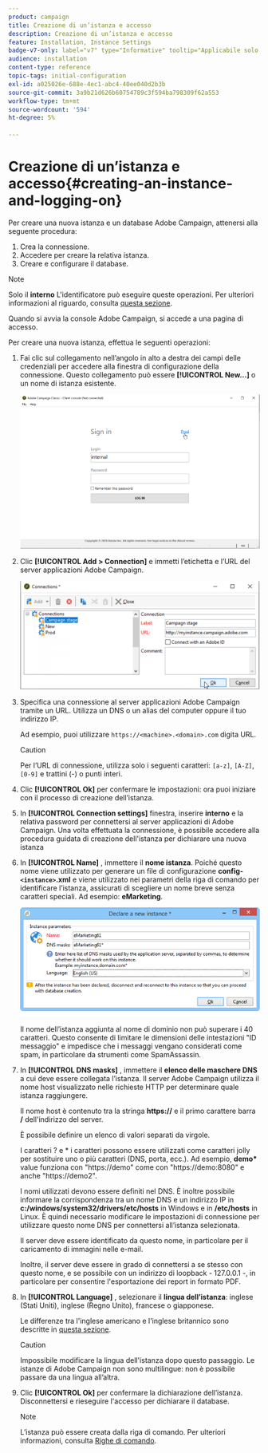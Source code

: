 ```yaml
---
product: campaign
title: Creazione di un’istanza e accesso
description: Creazione di un’istanza e accesso
feature: Installation, Instance Settings
badge-v7-only: label="v7" type="Informative" tooltip="Applicabile solo a Campaign Classic v7"
audience: installation
content-type: reference
topic-tags: initial-configuration
exl-id: a025026e-688e-4ec1-abc4-40ee040d2b3b
source-git-commit: 3a9b21d626b60754789c3f594ba798309f62a553
workflow-type: tm+mt
source-wordcount: '594'
ht-degree: 5%

---
```


# Creazione di un’istanza e accesso{#creating-an-instance-and-logging-on}



Per creare una nuova istanza e un database Adobe Campaign, attenersi alla seguente procedura:

1. Crea la connessione.
1. Accedere per creare la relativa istanza.
1. Creare e configurare il database.

>[!NOTE]
>
>Solo il **interno** L&#39;identificatore può eseguire queste operazioni. Per ulteriori informazioni al riguardo, consulta [questa sezione](../../installation/using/configuring-campaign-server.md#internal-identifier).

Quando si avvia la console Adobe Campaign, si accede a una pagina di accesso.

Per creare una nuova istanza, effettua le seguenti operazioni:

1. Fai clic sul collegamento nell’angolo in alto a destra dei campi delle credenziali per accedere alla finestra di configurazione della connessione. Questo collegamento può essere **[!UICONTROL New...]** o un nome di istanza esistente.

   ![](assets/s_ncs_install_define_connection_01.png)

1. Clic **[!UICONTROL Add > Connection]** e immetti l’etichetta e l’URL del server applicazioni Adobe Campaign.

   ![](assets/s_ncs_install_define_connection_02.png)

1. Specifica una connessione al server applicazioni Adobe Campaign tramite un URL. Utilizza un DNS o un alias del computer oppure il tuo indirizzo IP.

   Ad esempio, puoi utilizzare `https://<machine>.<domain>.com` digita URL.

   >[!CAUTION]
   >
   >Per l’URL di connessione, utilizza solo i seguenti caratteri: `[a-z]`, `[A-Z]`, `[0-9]` e trattini (-) o punti interi.

1. Clic **[!UICONTROL Ok]** per confermare le impostazioni: ora puoi iniziare con il processo di creazione dell’istanza.
1. In **[!UICONTROL Connection settings]** finestra, inserire **interno** e la relativa password per connettersi al server applicazioni di Adobe Campaign. Una volta effettuata la connessione, è possibile accedere alla procedura guidata di creazione dell&#39;istanza per dichiarare una nuova istanza
1. In **[!UICONTROL Name]** , immettere il **nome istanza**. Poiché questo nome viene utilizzato per generare un file di configurazione **config-`<instance>`.xml** e viene utilizzato nei parametri della riga di comando per identificare l’istanza, assicurati di scegliere un nome breve senza caratteri speciali. Ad esempio: **eMarketing**.

   ![](assets/s_ncs_install_create_instance.png)

   Il nome dell’istanza aggiunta al nome di dominio non può superare i 40 caratteri. Questo consente di limitare le dimensioni delle intestazioni &quot;ID messaggio&quot; e impedisce che i messaggi vengano considerati come spam, in particolare da strumenti come SpamAssassin.

1. In **[!UICONTROL DNS masks]** , immettere il **elenco delle maschere DNS** a cui deve essere collegata l’istanza. Il server Adobe Campaign utilizza il nome host visualizzato nelle richieste HTTP per determinare quale istanza raggiungere.

   Il nome host è contenuto tra la stringa **https://** e il primo carattere barra **/** dell&#39;indirizzo del server.

   È possibile definire un elenco di valori separati da virgole.

   I caratteri ? e &#42; i caratteri possono essere utilizzati come caratteri jolly per sostituire uno o più caratteri (DNS, porta, ecc.). Ad esempio, **demo&#42;** value funziona con &quot;https://demo&quot; come con &quot;https://demo:8080&quot; e anche &quot;https://demo2&quot;.

   I nomi utilizzati devono essere definiti nel DNS. È inoltre possibile informare la corrispondenza tra un nome DNS e un indirizzo IP in **c:/windows/system32/drivers/etc/hosts** in Windows e in **/etc/hosts** in Linux. È quindi necessario modificare le impostazioni di connessione per utilizzare questo nome DNS per connettersi all’istanza selezionata.

   Il server deve essere identificato da questo nome, in particolare per il caricamento di immagini nelle e-mail.

   Inoltre, il server deve essere in grado di connettersi a se stesso con questo nome, e se possibile con un indirizzo di loopback - 127.0.0.1 -, in particolare per consentire l&#39;esportazione dei report in formato PDF.

1. In **[!UICONTROL Language]** , selezionare il **lingua dell’istanza**: inglese (Stati Uniti), inglese (Regno Unito), francese o giapponese.

   Le differenze tra l&#39;inglese americano e l&#39;inglese britannico sono descritte in [questa sezione](../../platform/using/adobe-campaign-workspace.md#date-and-time).

   >[!CAUTION]
   >
   >Impossibile modificare la lingua dell&#39;istanza dopo questo passaggio. Le istanze di Adobe Campaign non sono multilingue: non è possibile passare da una lingua all’altra.

1. Clic **[!UICONTROL Ok]** per confermare la dichiarazione dell’istanza. Disconnettersi e rieseguire l&#39;accesso per dichiarare il database.

   >[!NOTE]
   >
   >L’istanza può essere creata dalla riga di comando. Per ulteriori informazioni, consulta [Righe di comando](../../installation/using/command-lines.md).
